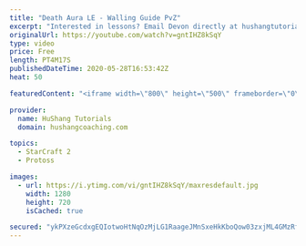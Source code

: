```yaml
---
title: "Death Aura LE - Walling Guide PvZ"
excerpt: "Interested in lessons? Email Devon directly at hushangtutorials@outlook.com ------------------------------------------------------------------------------------------------------- Want to support HuShang Tutorials directly? Patreon is a website where you can contribute a monthly donation that will help"
originalUrl: https://youtube.com/watch?v=gntIHZ8kSqY
type: video
price: Free
length: PT4M17S
publishedDateTime: 2020-05-28T16:53:42Z
heat: 50

featuredContent: "<iframe width=\"800\" height=\"500\" frameborder=\"0\" src=\"https://www.youtube.com/embed/gntIHZ8kSqY\" allow=\"accelerometer; autoplay; encrypted-media; gyroscope; picture-in-picture\" allowfullscreen></iframe>"

provider:
  name: HuShang Tutorials
  domain: hushangcoaching.com

topics:
  - StarCraft 2
  - Protoss

images:
  - url: https://i.ytimg.com/vi/gntIHZ8kSqY/maxresdefault.jpg
    width: 1280
    height: 720
    isCached: true

secured: "ykPXzeGcdxgEQIotwoHtNqOzMjLG1RaageJMnSxeHkKboQow03zxjML4GMzRfgYKmVyjyQfkjCqmsGzYwpKlQTQ4hq7IszJ2Lh/sjiriM5SIE1afYzukdzFhx4HBhpbV7KBLfjWFo/+EQz8w/nnwfL+8w+SMZkMob/9fWuTmEeGscfvY+XjWPzoLOYAooGo59z356AVA0v2gp9C1lNnoExky0EDC8F6+EeKnRTeGnieSlS4P8T/LOF6RPqCwmDAUolyW+9EIwexkCBq7dSnKKkEE2jwJT2J6bFCNEgRLOxzgxaoDzPbhbS36/To2BqLaqMSBaxYLIuHQS2SKxelJUpMCzXjAaEeENalTJ7rk21r7YMfm/6Rcj09gJnmI4zXhfdfppPi/ALpsqrJqJgzFXiYOfpAdAd6SzX5jv+W9PS8=;3aEGNraq/biiKyVC+4H+BQ=="
---
```


